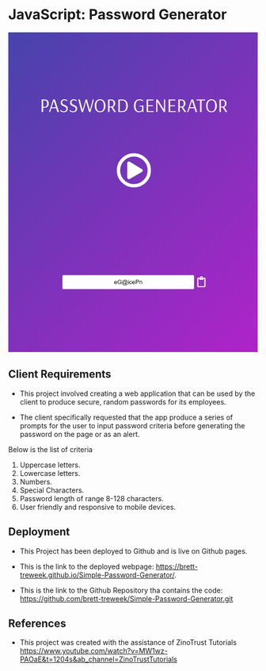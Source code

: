 # JavaScript: Password Generator

![Alt text](./assets/images/screenshot.png)

## Client Requirements
- This project involved creating a web application that can be used by the client to produce secure, random passwords for its employees.  

- The client specifically requested that the app produce a series of prompts for the user to input password criteria before generating the password on the page or as an alert.  

Below is the list of criteria 
1. Uppercase letters.  
2. Lowercase letters.  
3. Numbers.  
4. Special Characters.  
5. Password length of range 8-128 characters.
6. User friendly and responsive to mobile devices.  

## Deployment  
- This Project has been deployed to Github and is live on Github pages.  

- This is the link to the deployed webpage: https://brett-treweek.github.io/Simple-Password-Generator/.

- This is the link to the Github Repository tha contains the code: https://github.com/brett-treweek/Simple-Password-Generator.git

## References
- This project was created with the assistance of ZinoTrust Tutorials  
https://www.youtube.com/watch?v=MW1wz-PAOaE&t=1204s&ab_channel=ZinoTrustTutorials